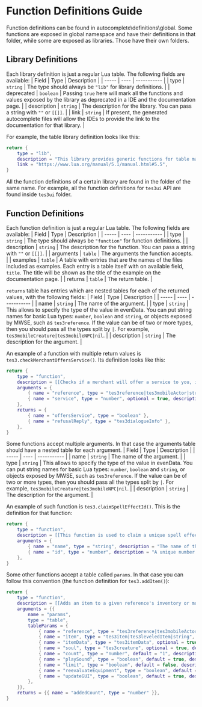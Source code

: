 # Function Definitions Guide

Function definitions can be found in autocomplete\definitions\global. Some functions are exposed in global namespace and have their definitions in that folder, while some are exposed as libraries. Those have their own folders.


## Library Definitions

Each library definition is just a regular Lua table. The following fields are available:
| Field | Type | Description |
| ----- | ---- | ----------- |
| type  | `string` | The type should always be `"lib"` for library definitions. |
| deprecated | `boolean` | Passing `true` here will mark all the functions and values exposed by the library as deprecated in a IDE and the documentation page. |
| description | `string` | The description for the library. You can pass a string with `""` or `[[]]`. |
| link | `string` | If present, the generated autocomplete files will allow the IDEs to provide the link to the documentation for that library. |

For example, the table library definition looks like this:

```Lua
return {
	type = "lib",
	description = "This library provides generic functions for table manipulation. It provides all its functions inside the table table.",
	link = "https://www.lua.org/manual/5.1/manual.html#5.5",
}
```

All the function definitions of a certain library are found in the folder of the same name. For example, all the function definitions for `tes3ui` API are found inside `tes3ui` folder.


## Function Definitions

Each function definition is just a regular Lua table. The following fields are available:
| Field | Type | Description |
| ----- | ---- | ----------- |
| type  | `string` | The type should always be `"function"` for function definitions. |
| description | `string` | The description for the function. You can pass a string with `""` or `[[]]`. |
| arguments | `table` | The arguments the function accepts. |
| examples | `table` | A table with entries that are the names of the files included as examples. Each entry is a table itself with on available field, `title`. The title will be shown as the title of the example on the documentation page. |
| returns | `table` | The return table. |

`returns` table has entries which are nested tables for each of the returned values, with the following fields:
| Field | Type | Description |
| ----- | ---- | ----------- |
| name  | `string` | The name of the argument. |
| type  | `string` | This allows to specify the type of the value in evenData. You can put string names for basic Lua types: `number`, `boolean` and `string`, or objects exposed by MWSE, such as `tes3reference`. If the value can be of two or more types, then you should pass all the types split by `|`. For example, `tes3mobileCreature|tes3mobileNPC|nil`. |
| description | `string` | The description for the argument. |

An example of a function with multiple return values is `tes3.checkMerchantOffersService()`. Its definition looks like this:
```Lua
return {
	type = "function",
	description = [[Checks if a merchant will offer a service to you, including dialogue checks like disposition and faction membership. A specific service can be checked, or if no service is given, a generic dialogue check is made. If the service is refused, the dialogue reply for the refusal may also be returned (it may be nil, as there may not always be a reply available).]],
	arguments = {
		{ name = "reference", type = "tes3reference|tes3mobileActor|string" },
		{ name = "service", type = "number", optional = true, description = "The specific service to check for availability. Uses the [`tes3.merchantService`](https://mwse.github.io/MWSE/references/merchant-service-types/) constants." },
	},
	returns = {
		{ name = "offersService", type = "boolean" },
		{ name = "refusalReply", type = "tes3dialogueInfo" },
	},
}
```


Some functions accept multiple arguments. In that case the arguments table should have a nested table for each argument.
| Field | Type | Description |
| ----- | ---- | ----------- |
| name  | `string` | The name of the argument. |
| type  | `string` | This allows to specify the type of the value in evenData. You can put string names for basic Lua types: `number`, `boolean` and `string`, or objects exposed by MWSE, such as `tes3reference`. If the value can be of two or more types, then you should pass all the types split by `|`. For example, `tes3mobileCreature|tes3mobileNPC|nil`. |
| description | `string` | The description for the argument. |

An example of such function is `tes3.claimSpellEffectId()`. This is the definition for that function:

```Lua
return {
	type = "function",
	description = [[This function is used to claim a unique spell effect name and id. This is needed before actually creating a new effect by calling `tes3.addMagicEffect()`. A claimed effect id is then available as: `tes3.effect.effectName` (just like any other spell effect). For examples of this function in practice see [`tes3.addMagicEffect()`](https://mwse.github.io/MWSE/apis/tes3/#tes3addmagiceffect) example.]],
	arguments = {
		{ name = "name", type = "string", description = "The name of the new spell effect. Must be unique. An error will be thrown if it's non-unique." },
		{ name = "id", type = "number", description = "A unique number representing the new spell effect. An error will be thrown if it's non-unique." },
	},
}
```

Some other functions accept a table called `params`. In that case you can follow this convention (the function definition for `tes3.addItem()`):

```Lua
return {
	type = "function",
	description = [[Adds an item to a given reference's inventory or mobile's inventory.]],
	arguments = {{
		name = "params",
		type = "table",
		tableParams = {
			{ name = "reference", type = "tes3reference|tes3mobileActor|string", description = "Who to give items to." },
			{ name = "item", type = "tes3item|tes3leveledItem|string", description = "The item to add. If a leveled item is passed, it will be resolved and added." },
			{ name = "itemData", type = "tes3itemData", optional = true, description = "The item data for the item." },
			{ name = "soul", type = "tes3creature", optional = true, description = "For creating filled soul gems." },
			{ name = "count", type = "number", default = "1", description = "The maximum number of items to add." },
			{ name = "playSound", type = "boolean", default = true, description = "If false, the up/down sound for the item won't be played." },
			{ name = "limit", type = "boolean", default = false, description = "If false, items can be placed into containers that shouldn't normally be allowed. This includes organic containers, and containers that are full." },
			{ name = "reevaluateEquipment", type = "boolean", default = true, description = "If true, and the item added is armor, clothing, or a weapon, the actor will reevaluate its equipment choices to see if the new item is worth equipping. This does not affect the player." },
			{ name = "updateGUI", type = "boolean", default = true, description = "If false, the function won't manually resync the player's GUI state. This can result in some optimizations, though [`tes3ui.forcePlayerInventoryUpdate()`](https://mwse.github.io/MWSE/apis/tes3ui/#tes3uiforceplayerinventoryupdate) must manually be called after all inventory updates are finished." },
		},
	}},
	returns = {{ name = "addedCount", type = "number" }},
}
```